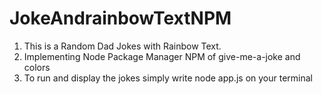# JokeAndrainbowTextNPM
1. This is a Random Dad Jokes with Rainbow Text.
2. Implementing Node Package Manager NPM of give-me-a-joke and colors
3. To run and display the jokes simply write node app.js on your terminal
